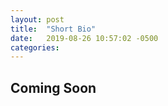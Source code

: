 ```yaml
---
layout: post
title:  "Short Bio"
date:   2019-08-26 10:57:02 -0500
categories:
---
```


## Coming Soon 

[jekyll-docs]: https://jekyllrb.com/docs/home
[jekyll-gh]:   https://github.com/jekyll/jekyll
[jekyll-talk]: https://talk.jekyllrb.com/
